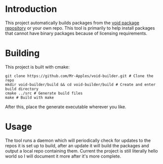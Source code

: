 # Introduction
This project automatically builds packages from the [void package repository](https://github.com/void-linux/void-packages) or your own repo. This tool is primarily to help install packages that cannot have binary packages because of licensing requirements.
# Building
This project is built with cmake:
```shell
git clone https://github.com/Mr-Apples/void-builder.git # Clone the repo
mkdir void-builder/build && cd void-builder/build # Create and enter build directory
cmake ../src # Generate build files
make # Build with make
```
After this, place the generate executable wherever you like.
# Usage
The tool runs a daemon which will periodically check for updates to the repos it is set up to build, after an update it will build the packages and output a local repo containing them. Current the project is still literally hello world so I will document it more after it's more complete.